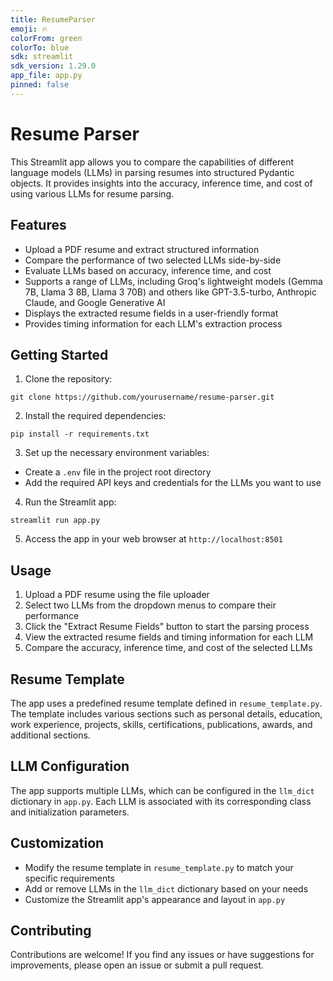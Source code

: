 ```yaml
---
title: ResumeParser
emoji: 🔥
colorFrom: green
colorTo: blue
sdk: streamlit
sdk_version: 1.29.0
app_file: app.py
pinned: false
---
```

# Resume Parser

This Streamlit app allows you to compare the capabilities of different language models (LLMs) in parsing resumes into structured Pydantic objects. It provides insights into the accuracy, inference time, and cost of using various LLMs for resume parsing.

## Features

- Upload a PDF resume and extract structured information
- Compare the performance of two selected LLMs side-by-side
- Evaluate LLMs based on accuracy, inference time, and cost
- Supports a range of LLMs, including Groq's lightweight models (Gemma 7B, Llama 3 8B, Llama 3 70B) and others like GPT-3.5-turbo, Anthropic Claude, and Google Generative AI
- Displays the extracted resume fields in a user-friendly format
- Provides timing information for each LLM's extraction process

## Getting Started

1. Clone the repository:
```
git clone https://github.com/yourusername/resume-parser.git
```

2. Install the required dependencies:
```
pip install -r requirements.txt
```

3. Set up the necessary environment variables:
- Create a `.env` file in the project root directory
- Add the required API keys and credentials for the LLMs you want to use

4. Run the Streamlit app:
```
streamlit run app.py
```


5. Access the app in your web browser at `http://localhost:8501`

## Usage

1. Upload a PDF resume using the file uploader
2. Select two LLMs from the dropdown menus to compare their performance
3. Click the "Extract Resume Fields" button to start the parsing process
4. View the extracted resume fields and timing information for each LLM
5. Compare the accuracy, inference time, and cost of the selected LLMs

## Resume Template

The app uses a predefined resume template defined in `resume_template.py`. The template includes various sections such as personal details, education, work experience, projects, skills, certifications, publications, awards, and additional sections.

## LLM Configuration

The app supports multiple LLMs, which can be configured in the `llm_dict` dictionary in `app.py`. Each LLM is associated with its corresponding class and initialization parameters.

## Customization

- Modify the resume template in `resume_template.py` to match your specific requirements
- Add or remove LLMs in the `llm_dict` dictionary based on your needs
- Customize the Streamlit app's appearance and layout in `app.py`

## Contributing

Contributions are welcome! If you find any issues or have suggestions for improvements, please open an issue or submit a pull request.

